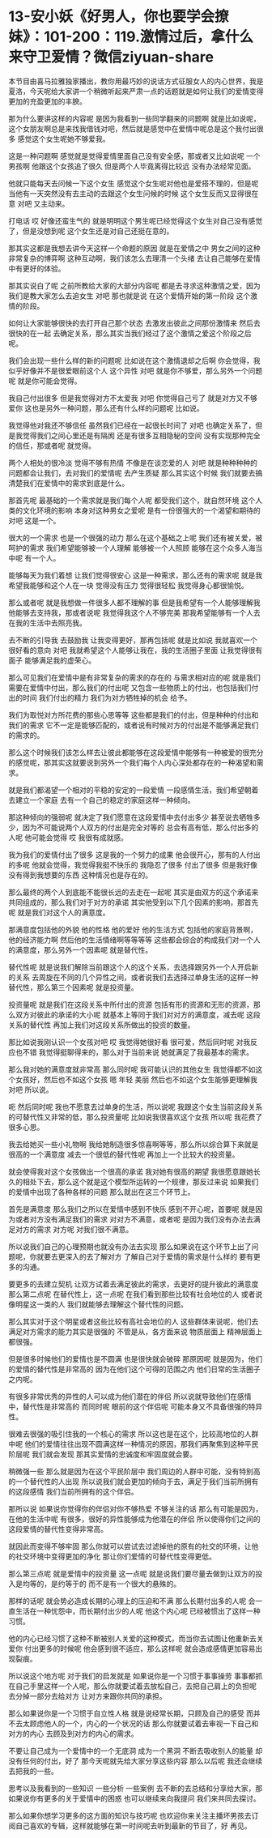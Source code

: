 # 13-安小妖《好男人，你也要学会撩妹》：101-200：119.激情过后，拿什么来守卫爱情？微信ziyuan-share

本节目由喜马拉雅独家播出，教你用最巧妙的说话方式征服女人的内心世界，我是夏洛，今天呢给大家讲一个稍微听起来严肃一点的话题就是如何让我们的爱情变得更加的充盈更加的丰腴。

那为什么要讲这样的内容呢 是因为我看到一些同学翻来的问题啊 就是比如说呢，这个女朋友啊总是来找我借钱对吧，然后就是感觉中在爱情中呢总是这个我付出很多 感觉这个女生呢她不够爱我。

这是一种问题啊 感觉就是觉得爱情里面自己没有安全感，那或者又比如说呢 一个男孩啊 他跟这个女孩追了很久 但是两个人毕竟离得比较远 没有办法经常见面。

他就只能每天去问候一下这个女生 感觉这个女生呢对他也是爱搭不理的，但是呢 当他有一天突然没有去主动的去跟这个女生问候的时候 这个女生反而又显得很在意 对吧 又主动来。

打电话 哎 好像还蛮生气的 就是明明这个男生呢已经觉得这个女生对自己没有感觉了，但是没想到呢 这个女生还是对自己还挺在意的。

那其实这都是我想去讲今天这样一个命题的原因 就是在爱情之中 男女之间的这种非常复杂的博弈啊 这种互动啊，我们该怎么去理清一个头绪 去让自己能够在爱情中有更好的体验。

那其实说白了呢 之前所教给大家的大部分内容呢 都是去寻求这种激情之爱，因为我们是教大家怎么去追女生 对吧 那也就是说 在这个爱情开始的第一阶段 这个激情的阶段。

如何让大家能够很快的去打开自己那个状态 去激发出彼此之间那份激情来 然后去很快的在一起 去确定关系，那么其实当我们经过了这个激情之爱这个阶段之后呢。

我们会出现一些什么样的新的问题呢 比如说在这个激情退却之后啊 你会觉得，我似乎好像并不是很爱眼前这个人 这个异性 对吧 就是你不够爱，那么另外一个问题呢 就是你可能会觉得。

我自己付出很多 但是我觉得对方不太爱我 对吧 你觉得自己亏了 就是对方又不够爱你 这也是另外一种问题，那么还有什么样的问题呢 比如说。

我觉得他对我还不够信任 虽然我们已经在一起很长时间了 对吧 也确定关系了，但是我觉得我们之间心里还是有隔阂 还是有很多互相隐秘的空间 没有实现那种完全的信任，那或者呢 就觉得。

两个人相处的很冷淡 觉得不够有热情 不像是在谈恋爱的人 对吧 就是种种种种的问题都会让我们，去对我们的爱情呢 去产生质疑 那么其实这个时候 我们就要去搞清楚我们在爱情中的需求到底是什么。

那首先呢 最基础的一个需求就是我们每个人呢 都受我们这个，就自然环境 这个人类的文化环境的影响 本身对这种男女之爱呢 是有一份很强大的一个渴望和期待的 对吧 这是一个。

很大的一个需求 也是一个很强的动力 那么在这个基础之上呢 我们还有被关爱，被呵护的需求 我们希望能够被一个人理解 能够被一个人照顾 能够在这个众多人海当中呢 有一个人。

能够每天为我们着想 让我们觉得很安心 这是一种需求，那么还有的需求呢 就是我希望我能够和这个人在一块 觉得没有压力 觉得很轻松 我觉得身心都很愉悦。

那么或者呢 就是我想做一件很多人都不理解的事 但是我希望有一个人能够理解我 他能够去支持我，那或者说呢 我觉得我这个人不够完美 那我希望能够有一个人去在我的生活中去照亮我。

去不断的引导我 去鼓励我 让我变得更好，那再包括呢 就是比如说 我就喜欢一个很好看的意向 对吧 我就希望这个人能够让我在，我的生活圈子里面 让我觉得很有面子 能够满足我的虚荣心。

那么可见我们在爱情中是有非常复杂的需求的存在的 与需求相对应的呢 就是我们需要在爱情中付出，那么我们的付出呢 又包含一些物质上的付出，也包括我们付出的时间 我们付出的精力 我们为对方牺牲掉的机会 给予。

我们为取悦对方所花费的那些心思等等 这些都是我们的付出，但是种种的付出和我们的需求 它不一定是能够匹配的，或者说有时候对方的付出是不能够满足我们的需求的。

那么这个时候我们该怎么样去让彼此都能够在这段爱情中能够有一种被爱的很充分的感觉呢，那其实这就要说到另外一个我们每个人内心深处都存在的一种渴望和需求。

就是我们都渴望一个相对的平稳的安定的一段爱情 一段感情生活，我们希望朝着去建立一个家庭 去有一个自己的稳定的家庭这样一种倾向。

那这种倾向的强弱呢 就决定了我们愿意在这段爱情中去付出多少 甚至说去牺牲多少，因为不可能说两个人双方的付出是完全对等的 总会有高有低，那么付出多的人呢 他可能会觉得 哎 我很有成就感。

我为我们的爱情付出了很多 这是我的一个努力的成果 他会很开心，那有的人付出的多呢 他就会觉得，我觉得我挺不快乐的 我隐忍了很多 付出了很多 但是我好像没有得到我想要的东西 这种情况也是存在的。

那么最终的两个人到底能不能很长远的去走在一起呢 其实是由双方的这个承诺来共同组成的，那么我们对于对方的承诺 其实他受到以下几个因素的影响，那首先呢 就是我们对这个人的满意度。

那满意度包括他的外貌 他的性格 他的爱好 他的生活方式 包括他的家庭背景啊，他的经济能力啊 然后他的生活情绪啊等等等等 这些都会综合的构成我们对一个人的满意度，那么另外一个因素呢 就是替代性。

替代性呢 就是说我们解除当前跟这个人的这个关系，去选择跟另外一个人开启新的关系 去周旋在不同的几个异性之间，或者说我们去选择过单身生活的这样一种替代性，那么第三个因素呢 就是投资量。

投资量呢 就是我们在这段关系中所付出的资源 包括有形的资源和无形的资源，那么双方对彼此的承诺的大小呢 就基本上等同于我们对对方的满意度，减去呢 这段关系的替代性 再加上我们对这段关系所做出的投资的数量。

那比如说我刚认识一个女孩对吧 哎 我觉得她很好看 很可爱，然后同时呢 对我反应也不错 我觉得挺聊得来的，那么对于当前来说 她就满足了我最基本的需求。

那么我对她的满意度就非常高 那么同时呢 我可能认识的其他女生 我觉得都不如这个女孩好，然后也不如这个女孩 嗯 年轻 美丽 然后也不如这个女生能够更理解我 对吧 所以说。

呃 然后同时呢 我也不愿意去过单身的生活，所以说呢 我跟这个女生当前这段关系的可替代性又非常的低，那么投资量呢 比如说我很喜欢这个女孩 所以呢 我花费了很多心思。

我去给她买一些小礼物啊 我给她制造很多惊喜啊等等，那么所以综合算下来就是很高的一个满意度 减去一个很低的替代性呢 再加上一个比较大的投资量。

就会使得我对这个女孩做出一个很高的承诺 我对她有很高的期望 我很愿意跟她长久的相处下去，那么这个就是这个模型所运转的一个规律，那反过来说 如果我们的爱情中出现了各种各样的问题 那么就出在这三个环节上。

首先是满意度 那么我们之所以在爱情中感到不快乐 感到不开心呢，首要呢 就是因为或者对方没有满足我们的需求 对对方不满意，或者呢 是因为我们没有办法去满足对方的需求 对方呢 对我们很不满意。

所以说我们自己的心理预期也就没有办法去实现 那么如果说在这个环节上出了问题呢，你就要去更深入的去了解对方 了解自己对于爱情的需求是什么样的 要有更多的沟通。

要更多的去建立契机 让双方试着去满足彼此的需求，去更好的提升彼此的满意度 那么第二点呢 在替代性上，这一点呢 在我们看到那些比较有社会地位的人 或者说像明星这一类的人 我们就能够去理解这个替代性的问题。

那么其实对于这个明星或者这些比较有高社会地位的人 这些群体来说呢，他们去满足对方需求的能力其实是很强的 不管是从，各方面来说 物质层面上 精神层面上都很强。

但是很多时候他们的爱情也是不圆满 也是很快就会破碎 那原因呢 就是因为，他们的爱情的替代性是非常高的 因为在他们这个可得的范围之内 他们日常的生活圈子之内呢。

有很多非常优秀的异性的人可以成为他们潜在的伴侣 所以说就导致他们在感情中，替代性是非常高的 而同时呢 眼前的这个伴侣呢 可能本身又不具备很强的特异性。

很难去很强的吸引住我的一个核心的需求 所以这也是在这个，比较高地位的人群中呢 他们的爱情往往出现不圆满这样一种情况的原因，那我们再聚焦到这种平民阶层呢 我们就会发现 那其实爱情的忠诚度和牢固度就会要。

稍微强一些 那么就是因为在这个平民阶层中 我们周边的人群中可能，没有特别高的一个替代性的人出现 所以说我们就会更加的倾向于去，满足于我们当前所拥有的这段感情 我们当前所拥有的这个伴侣。

那所以说 如果说你觉得你的伴侣对你不够热爱 不够关注的话 那么有可能是因为，在他的生活中呢 有很多，很好的异性能够成为他潜在的伴侣 所以使得你们之间的这段爱情的替代性变得非常高。

就因此而变得不够牢固 那么你就可以尝试去过滤掉他的原有的社交的环境，让他的社交环境中变得更加的净化 那让你们爱情的可替代性变得更低。

那么第三点呢 就是爱情中的投资量 这一点呢 就是说我们要尽量去做到让双方的投入是均等的，是约等于的 而不是有一个很大的悬殊的。

那样的话呢 就会势必造成长期的心理上的压迫和不满 那么长期付出多的人呢 会一直生活在一种忧怨中，而长期付出少的人呢 他这个内心呢 已经被惯出了这样一种习惯。

他的内心已经习惯了这种不断被别人关爱的这种模式，而当你去试图让他重新去关爱你 付出更多的时候呢 他会感到很不适应，那么这样呢 就会造成感情更加容易出现裂痕。

所以说这个地方呢 对于我们的启发就是 如果说你是一个习惯于事事操劳 事事都抓在自己手里这样一个人呢，那么你就要试着去放松自己，去把自己肩上的负担呢 去分掉一部分去给对方 让对方来跟你共同的承担。

那么如果说你是一个习惯于自立性人格 就是说经常长期，只顾及自己的感受 而并不去太顾虑他人的一个，内心的一个状况的话 那么你就要试着去审视一下自己和对方的内心 去顾及到对方的内心的需求。

不要让自己成为一个爱情中的一个无底洞 成为一个黑洞 不断去吸收别人的能量 却没有任何的付出，好了 那今天呢就先给大家分享这些内容 那么以后呢 我还会继续去把我的一些。

思考以及我看到的一些知识 一些分析 一些案例 去不断的去总结和分享给大家，那如果说你有更多的关于爱情中的困惑 也可以继续来向我提问 我们来共同去探讨。

那么如果你想学习更多的这方面的知识与技巧呢 也欢迎你来关注主播坏男孩去订阅自己喜欢的专辑，这样就能够在第一时间呢去听到最新的节目了，好 再见。

